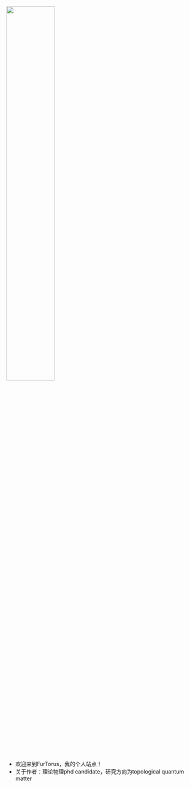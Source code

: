 <img src="https://kiwidevin.github.io/image.png" width="50%" height="50%">

- 欢迎来到FurTorus，我的个人站点！
- 关于作者：理论物理phd candidate，研究方向为topological quantum matter
